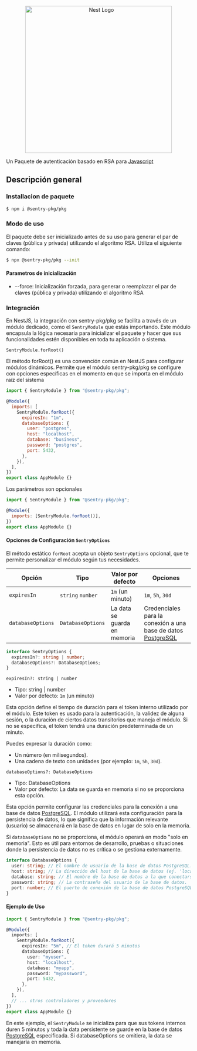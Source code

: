 <p align="center">
  <a href="http://nestjs.com/" target="blank"><img src="https://res.cloudinary.com/dtp6k3i4c/image/upload/v1749608674/sentry_slogan-removebg-preview_dx4h3m.png" width="400" alt="Nest Logo" /></a>
</p>

Un Paquete de autenticación basado en RSA para [Javascript](https://developer.mozilla.org/en-US/docs/Web/JavaScript)

## Descripción general

### Installacion de paquete

```bash
$ npm i @sentry-pkg/pkg
```

### Modo de uso

El paquete debe ser inicializado antes de su uso para generar el par de claves (pública y privada) utilizando el algoritmo RSA. Utiliza el siguiente comando:

```bash
$ npx @sentry-pkg/pkg --init
```

#### Parametros de inicialización

- --force: Inicialización forzada, para generar o reemplazar el par de claves (pública y privada) utilizando el algoritmo RSA

### Integración

En NestJS, la integración con sentry-pkg/pkg se facilita a través de un módulo dedicado, como el `SentryModule` que estás importando. Este módulo encapsula la lógica necesaria para inicializar el paquete y hacer que sus funcionalidades estén disponibles en toda tu aplicación o sistema.

`SentryModule.forRoot()`

El método forRoot() es una convención común en NestJS para configurar módulos dinámicos. Permite que el módulo sentry-pkg/pkg se configure con opciones específicas en el momento en que se importa en el módulo raíz del sistema

```javascript
import { SentryModule } from "@sentry-pkg/pkg";

@Module({
  imports: [
    SentryModule.forRoot({
      expiresIn: "1m",
      databaseOptions: {
        user: "postgres",
        host: "localhost",
        database: "business",
        password: "postgres",
        port: 5432,
      },
    }),
  ],
})
export class AppModule {}
```

Los parámetros son opcionales

```javascript
import { SentryModule } from "@sentry-pkg/pkg";

@Module({
  imports: [SentryModule.forRoot()],
})
export class AppModule {}
```

#### Opciones de Configuración `SentryOptions`

El método estático `forRoot` acepta un objeto `SentryOptions` opcional, que te permite personalizar el módulo según tus necesidades.

| Opción            | Tipo              | Valor por defecto            | Opciones                                                                                   |
| ----------------- | ----------------- | ---------------------------- | ------------------------------------------------------------------------------------------ |
| `expiresIn`       | `string` `number` | `1m` (un minuto)             | `1m`, `5h`, `30d`                                                                          |
| `databaseOptions` | `DatabaseOptions` | La data se guarda en memoria | Credenciales para la conexión a una base de datos [PostgreSQL](https://www.postgresql.org) |

```typescript
interface SentryOptions {
  expiresIn?: string | number;
  databaseOptions?: DatabaseOptions;
}
```

`expiresIn?: string | number`

- Tipo: string | number
- Valor por defecto: `1m` (un minuto)

Esta opción define el tiempo de duración para el token interno utilizado por el módulo. Este token es usado para la autenticación, la validez de alguna sesión, o la duración de ciertos datos transitorios que maneja el módulo. Si no se especifica, el token tendrá una duración predeterminada de un minuto.

Puedes expresar la duración como:

- Un número (en milisegundos).
- Una cadena de texto con unidades (por ejemplo: `1m`, `5h`, `30d`).

`databaseOptions?: DatabaseOptions`

- Tipo: DatabaseOptions
- Valor por defecto: La data se guarda en memoria si no se proporciona esta opción.

Esta opción permite configurar las credenciales para la conexión a una base de datos [PostgreSQL](https://www.postgresql.org). El módulo utilizará esta configuración para la persistencia de datos, lo que significa que la información relevante (usuario) se almacenará en la base de datos en lugar de solo en la memoria.

Si `databaseOptions` no se proporciona, el módulo operará en modo "solo en memoria". Esto es útil para entornos de desarrollo, pruebas o situaciones donde la persistencia de datos no es crítica o se gestiona externamente.

```typescript
interface DatabaseOptions {
  user: string; // El nombre de usuario de la base de datos PostgreSQL.
  host: string; // La dirección del host de la base de datos (ej. 'localhost').
  database: string; // El nombre de la base de datos a la que conectarse.
  password: string; // La contraseña del usuario de la base de datos.
  port: number; // El puerto de conexión de la base de datos PostgreSQL (ej. 5432).
}
```

#### Ejemplo de Uso

```typescript
import { SentryModule } from "@sentry-pkg/pkg";

@Module({
  imports: [
    SentryModule.forRoot({
      expiresIn: "5m", // El token durará 5 minutos
      databaseOptions: {
        user: "myuser",
        host: "localhost",
        database: "myapp",
        password: "mypassword",
        port: 5432,
      },
    }),
  ],
  // ... otros controladores y proveedores
})
export class AppModule {}
```

En este ejemplo, el `SentryModule` se inicializa para que sus tokens internos duren 5 minutos y toda la data persistente se guarde en la base de datos [PostgreSQL](https://www.postgresql.org) especificada. Si databaseOptions se omitiera, la data se manejaría en memoria.
